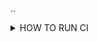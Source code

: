 ..

<details>
  <summary>HOW TO RUN CI</summary>
---

  By default, all the checks will be run automatically. Furthermore, when changing website-related stuff, the preview will be generated by the netlify bot.

  ### Heavy tests
  Add the [`heavy-tests`](/k8gb-io/k8gb/issues?q=is%3A*+label%3Aheavy-tests) label on this PR if you want full-blown tests that include more than 2-cluster scenarios.

  ### Debug tests
  If the test suite is failing for you, you may want to try triggering `Re-run all jobs` (top right) with [debug logging](https://docs.github.com/actions/monitoring-and-troubleshooting-workflows/enabling-debug-logging) enabled. It will also make the [print debug](/k8gb-io/k8gb/blob/master/.github/actions/print-debug/action.yaml) action more verbose.

</details>
